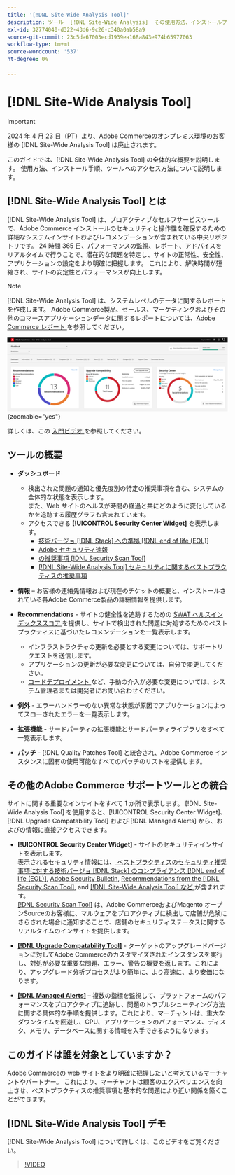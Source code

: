 ```yaml
---
title: '[!DNL Site-Wide Analysis Tool]'
description: ツール  [!DNL Site-Wide Analysis]  その使用方法、インストールプロセス、アクセス方法について説明します
exl-id: 32774040-d322-43d6-9c26-c340a0ab58a9
source-git-commit: 23c5da67003ecd1939ea168a843e974b65977063
workflow-type: tm+mt
source-wordcount: '537'
ht-degree: 0%

---
```


# [!DNL Site-Wide Analysis Tool]

>[!IMPORTANT]
>
>2024 年 4 月 23 日（PT）より、Adobe Commerceのオンプレミス環境のお客様の [!DNL Site-Wide Analysis Tool] は廃止されます。

このガイドでは、[!DNL Site-Wide Analysis Tool] の全体的な概要を説明します。 使用方法、インストール手順、ツールへのアクセス方法について説明します。

## [!DNL Site-Wide Analysis Tool] とは

[!DNL Site-Wide Analysis Tool] は、プロアクティブなセルフサービスツールで、Adobe Commerce インストールのセキュリティと操作性を確保するための詳細なシステムインサイトおよびレコメンデーションが含まれている中央リポジトリです。 24 時間 365 日、パフォーマンスの監視、レポート、アドバイスをリアルタイムで行うことで、潜在的な問題を特定し、サイトの正常性、安全性、アプリケーションの設定をより明確に把握します。 これにより、解決時間が短縮され、サイトの安定性とパフォーマンスが向上します。

>[!NOTE]
>
>[!DNL Site-Wide Analysis Tool] は、システムレベルのデータに関するレポートを作成します。 Adobe Commerce製品、セールス、マーケティングおよびその他のコマースアプリケーションデータに関するレポートについては、[Adobe Commerce レポート ](https://experienceleague.adobe.com/en/docs/commerce-admin/start/reporting/reports-menu) を参照してください。

![Site-Wide Analysis Tool ダッシュボード ](../../assets/tools/swat-dashboard.png){zoomable="yes"}

詳しくは、この [ 入門ビデオ ](https://www.youtube.com/watch?v=KW2R8ki_RG4) を参照してください。

## ツールの概要

- **ダッシュボード**
   - 検出された問題の通知と優先度別の特定の推奨事項を含む、システムの全体的な状態を表示します。<br>
また、Web サイトのヘルスが時間の経過と共にどのように変化しているかを追跡する履歴グラフも含まれています。
   - アクセスできる **[!UICONTROL Security Center Widget]** を表示します。
      - [ 技術バージョ  [!DNL Stack]  への準拠  [!DNL end of life (EOL)]](https://experienceleague.adobe.com/docs/commerce-operations/installation-guide/system-requirements.html)
      - [Adobe セキュリティ速報 ](https://helpx.adobe.com/security/security-bulletin.html)
      - [ の推奨事項  [!DNL Security Scan Tool]](https://experienceleague.adobe.com/docs/commerce-admin/systems/security/security-scan.html)
      - [[!DNL Site-Wide Analysis Tool]  セキュリティに関するベストプラクティスの推奨事項 ](https://experienceleague.adobe.com/docs/commerce-operations/tools/site-wide-analysis-tool/recommendations.html)

- **情報** – お客様の連絡先情報および現在のチケットの概要と、インストールされている各Adobe Commerce製品の詳細情報を提供します。

- **Recommendations** - サイトの健全性を追跡するための [SWAT ヘルスインデックススコア ](#swat-health-index.md) を提供し、サイトで検出された問題に対処するためのベストプラクティスに基づいたレコメンデーションを一覧表示します。
   - インフラストラクチャの更新を必要とする変更については、サポートリクエストを送信します。
   - アプリケーションの更新が必要な変更については、自分で変更してください。
   - [ コードデプロイメント ](https://experienceleague.adobe.com/docs/commerce-cloud-service/user-guide/architecture/pro-develop-deploy-workflow.html#deployment-workflow) など、手動の介入が必要な変更については、システム管理者または開発者にお問い合わせください。

- **例外** - エラーハンドラーのない異常な状態が原因でアプリケーションによってスローされたエラーを一覧表示します。

- **拡張機能** - サードパーティの拡張機能とサードパーティライブラリをすべて一覧表示します。

- **パッチ** - [!DNL Quality Patches Tool] と統合され、Adobe Commerce インスタンスに固有の使用可能なすべてのパッチのリストを提供します。

## その他のAdobe Commerce サポートツールとの統合

サイトに関する重要なインサイトをすべて 1 か所で表示します。 [!DNL Site-Wide Analysis Tool] を使用すると、[!UICONTROL Security Center Widget]、[!DNL Upgrade Compatability Tool] および [!DNL Managed Alerts] から、およびの情報に直接アクセスできます。

- **[!UICONTROL Security Center Widget]** - サイトのセキュリティインサイトを表示します。<br>
表示されるセキュリティ情報には、[ ベストプラクティスのセキュリティ推奨事項に対する技術バージョ  [!DNL Stack]  のコンプライアンス  [!DNL end of life (EOL)]](https://experienceleague.adobe.com/docs/commerce-operations/installation-guide/system-requirements.html), [Adobe Security Bulletin](https://helpx.adobe.com/security/security-bulletin.html), [Recommendations from the [!DNL Security Scan Tool]](https://experienceleague.adobe.com/docs/commerce-admin/systems/security/security-scan.html), and [[!DNL Site-Wide Analysis Tool]  など ](https://experienceleague.adobe.com/docs/commerce-operations/tools/site-wide-analysis-tool/recommendations.html) が含まれます。<br>
[[!DNL Security Scan Tool]](https://experienceleague.adobe.com/docs/commerce-admin/systems/security/security-scan.html) は、Adobe CommerceおよびMagento オープンSourceのお客様に、マルウェアをプロアクティブに検出して店舗が危険にさらされた場合に通知することで、店舗のセキュリティステータスに関するリアルタイムのインサイトを提供します。

- [**[!DNL Upgrade Compatability Tool]**](../../upgrade/upgrade-compatibility-tool/overview.md) - ターゲットのアップグレードバージョンに対してAdobe Commerceのカスタマイズされたインスタンスを実行し、対処が必要な重要な問題、エラー、警告の概要を返します。これにより、アップグレード分析プロセスがより簡単に、より高速に、より安価になります。

- [**[!DNL Managed Alerts]**](https://support.magento.com/hc/en-us/sections/360010758472-Managed-alerts-for-Adobe-Commerce) – 複数の指標を監視して、プラットフォームのパフォーマンスをプロアクティブに追跡し、問題のトラブルシューティング方法に関する具体的な手順を提供します。これにより、マーチャントは、重大なダウンタイムを回避し、CPU、アプリケーションのパフォーマンス、ディスク、メモリ、データベースに関する情報を入手できるようになります。

## このガイドは誰を対象としていますか？

Adobe Commerceの web サイトをより明確に把握したいと考えているマーチャントやパートナー。 これにより、マーチャントは顧客のエクスペリエンスを向上させ、ベストプラクティスの推奨事項と基本的な問題により近い関係を築くことができます。

## [!DNL Site-Wide Analysis Tool] デモ

[!DNL Site-Wide Analysis Tool] について詳しくは、このビデオをご覧ください。

>[!VIDEO](https://video.tv.adobe.com/v/344001?quality=12)

